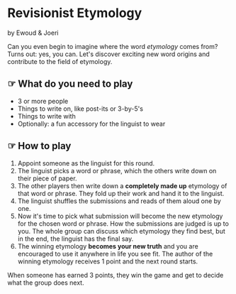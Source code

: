 # Revisionist Etymology
<p class="subtitle">by Ewoud & Joeri</p>

Can you even begin to imagine where the word *etymology* comes from? Turns out: yes, you can. Let's discover exciting new word origins and contribute to the field of etymology.

## ☞ What do you need to play
* 3 or more people
* Things to write on, like post-its or 3-by-5's
* Things to write with
* Optionally: a fun accessory for the linguist to wear

## ☞ How to play
1. Appoint someone as the linguist for this round.
2. The linguist picks a word or phrase, which the others write down on their piece of paper.
3. The other players then write down a **completely made up** etymology of that word or phrase. They fold up their work and hand it to the linguist.
4. The linguist shuffles the submissions and reads of them aloud one by one.
5. Now it's time to pick what submission will become the new etymology for the chosen word or phrase. How the submissions are judged is up to you. The whole group can discuss which etymology they find best, but in the end, the linguist has the final say.
6. The winning etymology **becomes your new truth** and you are encouraged to use it anywhere in life you see fit. The author of the winning etymology receives 1 point and the next round starts.

When someone has earned 3 points, they win the game and get to decide what the group does next.

